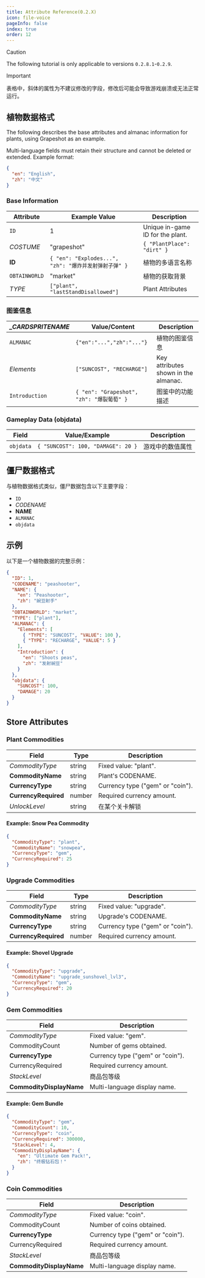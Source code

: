```yaml
---
title: Attribute Reference(0.2.X)
icon: file-voice
pageInfo: false
index: true
order: 12
---
```


<script setup>
    import { onMounted } from 'vue';
    onMounted(() => {
        (window.adsbygoogle = window.adsbygoogle || []).push({});
    })
</script>

> [!caution]
> The following tutorial is only applicable to versions `0.2.8.1`-`0.2.9`.

> [!important]
> 表格中，斜体的属性为不建议修改的字段，修改后可能会导致游戏崩溃或无法正常运行。

<ins class="adsbygoogle"
style="display:block"
data-ad-client="ca-pub-7637695321442015"
data-ad-slot="3900516289"
data-ad-format="auto"
data-full-width-responsive="true"> </ins>

## 植物数据格式

The following describes the base attributes and almanac information for plants, using Grapeshot as an example.

Multi-language fields must retain their structure and cannot be deleted or extended. Example format:

```json
{
  "en": "English",
  "zh": "中文"
}
```

### Base Information

| Attribute     | Example Value                                | Description                                      |
| ------------- | -------------------------------------------- | ------------------------------------------------ |
| `ID`          | 1                                            | Unique in-game ID for the plant. |
| _COSTUME_     | "grapeshot"                                  | `{ "PlantPlace": "dirt" }`                       |
| **ID**        | `{ "en": "Explodes...", "zh": "爆炸并发射弹射子弹" }` | 植物的多语言名称                                         |
| `OBTAINWORLD` | "market"                                     | 植物的获取背景                                          |
| _TYPE_        | `["plant", "lastStandDisallowed"]`           | Plant Attributes                                 |

### 图鉴信息

| _\_CARDSPRITENAME_ | Value/Content                         | Description                                          |
| ---------------------------------------- | ------------------------------------- | ---------------------------------------------------- |
| `ALMANAC`                                | `{"en":"...","zh":"..."}`             | 植物的图鉴信息                                              |
| _Elements_                               | `["SUNCOST", "RECHARGE"]`             | Key attributes shown in the almanac. |
| `Introduction`                           | `{ "en": "Grapeshot", "zh": "爆裂葡萄" }` | 图鉴中的功能描述                                             |

### Gameplay Data (objdata)

| Field     | Value/Example                      | Description |
| --------- | ---------------------------------- | ----------- |
| `objdata` | `{ "SUNCOST": 100, "DAMAGE": 20 }` | 游戏中的数值属性    |

## 僵尸数据格式

与植物数据格式类似，僵尸数据包含以下主要字段：

- `ID`
- _CODENAME_
- **NAME**
- `ALMANAC`
- `objdata`

## 示例

以下是一个植物数据的完整示例：

```json
{
  "ID": 1,
  "CODENAME": "peashooter",
  "NAME": {
    "en": "Peashooter",
    "zh": "豌豆射手"
  },
  "OBTAINWORLD": "market",
  "TYPE": ["plant"],
  "ALMANAC": {
    "Elements": [
      { "TYPE": "SUNCOST", "VALUE": 100 },
      { "TYPE": "RECHARGE", "VALUE": 5 }
    ],
    "Introduction": {
      "en": "Shoots peas",
      "zh": "发射豌豆"
    }
  },
  "objdata": {
    "SUNCOST": 100,
    "DAMAGE": 20
  }
}
```

## Store Attributes

### Plant Commodities

| Field                | Type   | Description                                                         |
| -------------------- | ------ | ------------------------------------------------------------------- |
| _CommodityType_      | string | Fixed value: "plant".               |
| **CommodityName**    | string | Plant's CODENAME.                                   |
| **CurrencyType**     | string | Currency type ("gem" or "coin"). |
| **CurrencyRequired** | number | Required currency amount.                           |
| _UnlockLevel_        | string | 在某个关卡解锁                                                             |

#### Example: Snow Pea Commodity

```json
{
  "CommodityType": "plant",
  "CommodityName": "snowpea",
  "CurrencyType": "gem",
  "CurrencyRequired": 25
}
```

### Upgrade Commodities

| Field                | Type   | Description                                                         |
| -------------------- | ------ | ------------------------------------------------------------------- |
| _CommodityType_      | string | Fixed value: "upgrade".             |
| **CommodityName**    | string | Upgrade's CODENAME.                                 |
| **CurrencyType**     | string | Currency type ("gem" or "coin"). |
| **CurrencyRequired** | number | Required currency amount.                           |

#### Example: Shovel Upgrade

```json
{
  "CommodityType": "upgrade",
  "CommodityName": "upgrade_sunshovel_lvl3",
  "CurrencyType": "gem",
  "CurrencyRequired": 20
}
```

### Gem Commodities

| Field                    | Description                                                         |
| ------------------------ | ------------------------------------------------------------------- |
| _CommodityType_          | Fixed value: "gem".                 |
| CommodityCount           | Number of gems obtained.                            |
| **CurrencyType**         | Currency type ("gem" or "coin"). |
| CurrencyRequired         | Required currency amount.                           |
| _StackLevel_             | 商品包等级                                                               |
| **CommodityDisplayName** | Multi-language display name.                        |

#### Example: Gem Bundle

```json
{
  "CommodityType": "gem",
  "CommodityCount": 10,
  "CurrencyType": "coin",
  "CurrencyRequired": 300000,
  "StackLevel": 4,
  "CommodityDisplayName": {
    "en": "Ultimate Gem Pack!",
    "zh": "终极钻石包！"
  }
}
```

### Coin Commodities

| Field                    | Description                                                         |
| ------------------------ | ------------------------------------------------------------------- |
| _CommodityType_          | Fixed value: "coin".                |
| CommodityCount           | Number of coins obtained.                           |
| **CurrencyType**         | Currency type ("gem" or "coin"). |
| CurrencyRequired         | Required currency amount.                           |
| _StackLevel_             | 商品包等级                                                               |
| **CommodityDisplayName** | Multi-language display name.                        |
